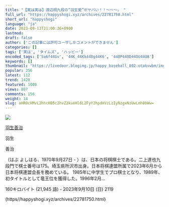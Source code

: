 ```yaml
---
title: "【実は実は】渡辺明九段の”羽生愛”がヤバい！！～～～。 "
full_url: "https://happyshogi.xyz/archives/22781750.html"
short_url: "happyshogi"
language: "ja"
date: 2023-09-13T21:00:26+0900
lastmod: 
draft: false
author: ['この記事には許可ユーザしかコメントができません']
categories: []
tags: ['実は', 'タイムズ', 'ハッピー']
encoded_tags: ['5a6f44Gv', '44K_44Kk44Og44K6', '44OP44OD44OU44O8']
keywords: []
thumbnail: "https://livedoor.blogimg.jp/happy_baseball_892-otakvwbm/imgs/7/4/741f4c55-s.jpg"
popular: 356
latest: 112
trend: 1420
featured: 1008
views: 807
comments: 156
weight: 14
slug: aHR0cHMvL2hhcHB5c2hvZ2kueHl6L2FyY2hpdmVzLzIyNzgxNzUwLmh0bWw=
---
```


![](https://livedoor.blogimg.jp/happy_baseball_892-otakvwbm/imgs/7/4/741f4c55-s.jpg)

<div><a title='羽生善治' href='https//ja.wikipedia.org/wiki/%E7%BE%BD%E7%94%9F%E5%96%84%E6%B2%BB' target='_blank'><p>羽生善治</p></a> <p class='searchresult'><p>羽生</p> <p>善治</p>（はぶ よしはる、1970年9月27日 - ）は、日本の将棋棋士である。二上達也九段門で棋士番号は175。埼玉県所沢市出身。日本将棋連盟所属で2023年6月から日本将棋連盟会長を務めている。 1985年に中学生でプロ棋士となり、1989年、初タイトルとして竜王位を獲得した。1996年2月…</p> <p class='mw-search-result-data'>160キロバイト (21,945 語) - 2023年9月10日 (日) 2119</p></div>

(https//happyshogi.xyz/archives/22781750.html)
